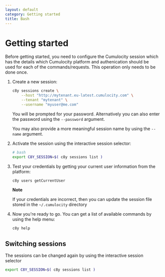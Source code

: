 ```yaml
---
layout: default
category: Getting started
title: Bash
---
```


# Getting started

Before getting started, you need to configure the Cumulocity session which has the details which Cumulocity platform and authenication should be used for each of the commands/requests. This operation only needs to be done once.

1. Create a new session:

    ```sh
    c8y sessions create \
        --host "http://mytenant.eu-latest.cumulocity.com" \
        --tenant "mytenant" \
        --username "myuser@me.com"
    ```

    You will be prompted for your password. Alternatively you can also enter the password using the `--password` argument.

    You may also provide a more meaningful session name by using the `--name` argument.

2. Activate the session using the interactive session selector:

    ```sh
    # bash
    export C8Y_SESSION=$( c8y sessions list )
    ```

3. Test your credentials by getting your current user information from the platform:

    ```sh
    c8y users getCurrentUser
    ```

    **Note**

    If your credentials are incorrect, then you can update the session file stored in the `~/.cumulocity` directory

4. Now you're ready to go. You can get a list of available commands by using the help menu:

    ```sh
    c8y help
    ```

## Switching sessions

The sessions can be changed again by using the interactive session selector

```sh
export C8Y_SESSION=$( c8y sessions list )
```
